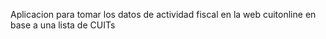 Aplicacion para tomar los datos de actividad fiscal en la web cuitonline en base a una lista de CUITs